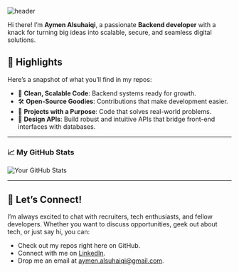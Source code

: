 ![header](https://capsule-render.vercel.app/api?type=waving&color=gradient&height=200&section=header&text=Welcome%20to%20My%20Profile&fontSize=40&fontColor=ffffff&gradientColors=6a0dad,9370db) 

Hi there! I’m **Aymen Alsuhaiqi**, a passionate **Backend developer** with a knack for turning big ideas into scalable, secure, and seamless digital solutions.  
 
## 🔭 Highlights  
Here’s a snapshot of what you’ll find in my repos:  
- 🔧 **Clean, Scalable Code**: Backend systems ready for growth.  
- 🛠️ **Open-Source Goodies**: Contributions that make development easier.  
- 🚀 **Projects with a Purpose**: Code that solves real-world problems.
- 🚀 **Design APIs**: Build robust and intuitive APIs that bridge front-end interfaces with databases.

---

### 📈 My GitHub Stats
![Your GitHub Stats](https://github-readme-stats.vercel.app/api?username=aymen-alsuhaiqi&show_icons=true&theme=radical)

---

## 💌 Let’s Connect!  
I’m always excited to chat with recruiters, tech enthusiasts, and fellow developers. Whether you want to discuss opportunities, geek out about tech, or just say hi, you can:  
- Check out my repos right here on GitHub.  
- Connect with me on [LinkedIn](#).  
- Drop me an email at [aymen.alsuhaiqi@gmail.com](aymen.alsuhaiqi@gmail.com).
  
 
